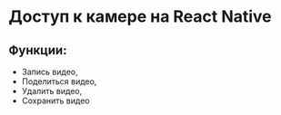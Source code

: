 # Доступ к камере на React Native
## Функции:
- Запись видео,
- Поделиться видео,
- Удалить видео,
- Сохранить видео
